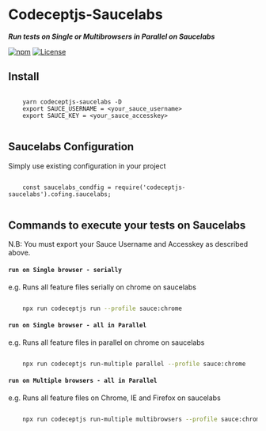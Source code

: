 # Codeceptjs-Saucelabs

***Run tests on Single or Multibrowsers in Parallel on Saucelabs***

[![npm](https://img.shields.io/npm/v/codeceptjs-saucelabs.svg)](https://www.npmjs.com/package/codeceptjs-saucelabs) [![License](https://img.shields.io/npm/l/codeceptjs-saucelabs.svg)](LICENSE)


## Install

```
    
    yarn codeceptjs-saucelabs -D
    export SAUCE_USERNAME = <your_sauce_username>
    export SAUCE_KEY = <your_sauce_accesskey>
    
```

## Saucelabs Configuration

Simply use existing configuration in your project

```
    
    const saucelabs_condfig = require('codeceptjs-saucelabs').cofing.saucelabs;
    
```

## Commands to execute your tests on Saucelabs

N.B: You must export your Sauce Username and Accesskey as described above.

#### `run on Single browser - serially`

e.g. Runs all feature files serially on chrome on saucelabs

```bash

    npx run codeceptjs run --profile sauce:chrome

```

#### `run on Single browser - all in Parallel`

e.g. Runs all feature files in parallel on chrome on saucelabs

```bash

    npx run codeceptjs run-multiple parallel --profile sauce:chrome

```

#### `run on Multiple browsers - all in Parallel`

e.g. Runs all feature files on Chrome, IE and Firefox on saucelabs

```bash

    npx run codeceptjs run-multiple multibrowsers --profile sauce:chrome,ie,firefox

```

